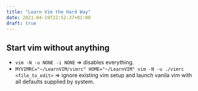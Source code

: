 ```yaml
---
title: "Learn Vim the Hard Way"
date: 2021-04-19T22:52:37+01:00
draft: true
---
```


## Start vim without anything
* `vim -N -u NONE -i NONE` => disables everything.
* `MYVIMRC="~/LearnVIM/vimrc" HOME="~/LearnVIM" vim -N -u ./vimrc <file_to_edit>` => ignore existing vim setup and launch vanila vim with all defaults supplied by system.
